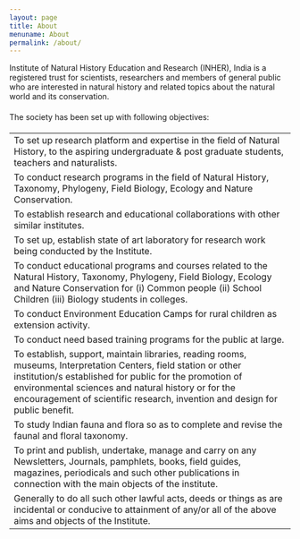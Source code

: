 ```yaml
---
layout: page
title: About
menuname: About
permalink: /about/
---
```


Institute of Natural History Education and Research (INHER), India is a registered trust for scientists, researchers and members of general public who are interested in natural history and related topics about the natural world and its conservation.

<p style="margin-top:20px">The society has been set up with following objectives:</p>
<div class="bs-component" style="margin-top:20px">
<table class="table">
<tbody>
<tr><td>To set up research platform and expertise in the field of Natural History, to the aspiring undergraduate & post graduate students, teachers and naturalists.</td></tr>
<tr><td> To conduct research programs in the field of Natural History, Taxonomy, Phylogeny, Field Biology, Ecology and Nature Conservation.</td></tr>
<tr><td> To establish research and educational collaborations with other similar institutes. </td></tr>
<tr><td> To set up, establish state of art laboratory for research work being conducted by the Institute.</td></tr>
<tr><td> To conduct educational programs and courses related to the Natural History, Taxonomy, Phylogeny, Field Biology, Ecology and Nature Conservation for (i) Common people (ii) School Children (iii) Biology students in colleges.</td></tr>
<tr><td> To conduct Environment Education Camps for rural children as extension activity.</td></tr>
<tr><td> To conduct need based training programs for the public at large.</td></tr>
<tr><td> To establish, support, maintain libraries, reading rooms, museums, Interpretation Centers, field station or other institution/s established for public for the promotion of environmental sciences and natural history or for the encouragement of scientific research, invention and design for public benefit.</td></tr>
<tr><td> To study Indian fauna and flora so as to complete and revise the faunal and floral taxonomy.</td></tr>
<tr><td> To print and publish, undertake, manage and carry on any Newsletters, Journals, pamphlets, books, field guides, magazines, periodicals and such other publications in connection with the main objects of the institute.</td></tr>
<tr><td> Generally to do all such other lawful acts, deeds or things as are incidental or conducive to attainment of any/or all of the above aims and objects of the Institute.</td></tr>
</tbody></table>
</div>
